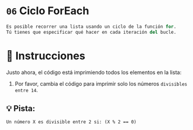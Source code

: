 # `06` Ciclo ForEach

```py
Es posible recorrer una lista usando un ciclo de la función for.
Tú tienes que especificar qué hacer en cada iteración del bucle.
```

# 📝 Instrucciones
Justo ahora, el código está imprimiendo todos los elementos en la lista:
 1. Por favor, cambia el código para imprimir solo los números `divisibles entre 14`.

## 💡 Pista:

`Un número X es divisible entre 2 si: (X % 2 == 0)`